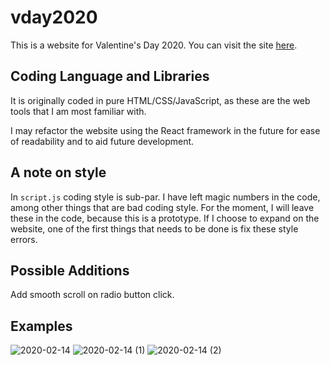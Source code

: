 # vday2020
This is a website for Valentine's Day 2020.
You can visit the site [here](https://catyuan.github.io/vday2020/).

## Coding Language and Libraries
It is originally coded in pure HTML/CSS/JavaScript, as these are the web tools that I am most familiar with.

I may refactor the website using the React framework in the future for ease of readability and to aid future development.

## A note on style
In `script.js` coding style is sub-par. I have left magic numbers in the code, among other things that are bad coding style. For the moment, I will leave these in the code, because this is a prototype. If I choose to expand on the website, one of the first things that needs to be done is fix these style errors.

## Possible Additions
Add smooth scroll on radio button click.

## Examples
![2020-02-14](https://user-images.githubusercontent.com/42955901/74489855-ef176380-4ec6-11ea-9d3b-b8897cc6f924.png)
![2020-02-14 (1)](https://user-images.githubusercontent.com/42955901/74489860-f2aaea80-4ec6-11ea-9d16-2a60ee20c5f0.png)
![2020-02-14 (2)](https://user-images.githubusercontent.com/42955901/74489863-f474ae00-4ec6-11ea-9c35-9be4f09a1727.png)
